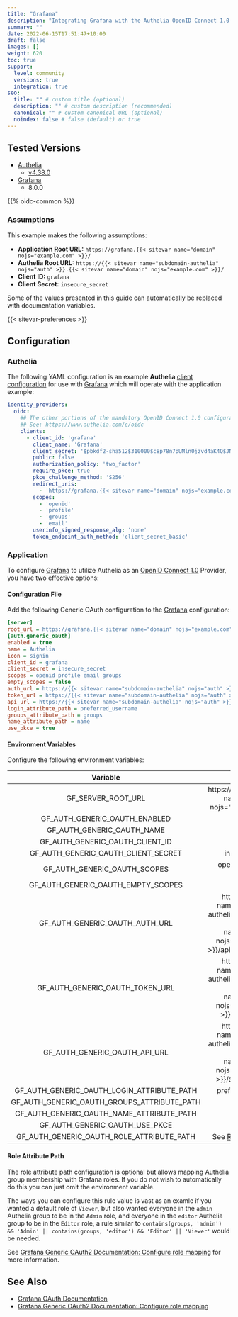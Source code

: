 ```yaml
---
title: "Grafana"
description: "Integrating Grafana with the Authelia OpenID Connect 1.0 Provider."
summary: ""
date: 2022-06-15T17:51:47+10:00
draft: false
images: []
weight: 620
toc: true
support:
  level: community
  versions: true
  integration: true
seo:
  title: "" # custom title (optional)
  description: "" # custom description (recommended)
  canonical: "" # custom canonical URL (optional)
  noindex: false # false (default) or true
---
```


## Tested Versions

* [Authelia]
  * [v4.38.0](https://github.com/authelia/authelia/releases/tag/v4.38.0)
* [Grafana]
  * 8.0.0

{{% oidc-common %}}

### Assumptions

This example makes the following assumptions:

* __Application Root URL:__ `https://grafana.{{< sitevar name="domain" nojs="example.com" >}}/`
* __Authelia Root URL:__ `https://{{< sitevar name="subdomain-authelia" nojs="auth" >}}.{{< sitevar name="domain" nojs="example.com" >}}/`
* __Client ID:__ `grafana`
* __Client Secret:__ `insecure_secret`

Some of the values presented in this guide can automatically be replaced with documentation variables.

{{< sitevar-preferences >}}

## Configuration

### Authelia

The following YAML configuration is an example __Authelia__ [client configuration] for use with [Grafana] which will
operate with the application example:

```yaml {title="configuration.yml"}
identity_providers:
  oidc:
    ## The other portions of the mandatory OpenID Connect 1.0 configuration go here.
    ## See: https://www.authelia.com/c/oidc
    clients:
      - client_id: 'grafana'
        client_name: 'Grafana'
        client_secret: '$pbkdf2-sha512$310000$c8p78n7pUMln0jzvd4aK4Q$JNRBzwAo0ek5qKn50cFzzvE9RXV88h1wJn5KGiHrD0YKtZaR/nCb2CJPOsKaPK0hjf.9yHxzQGZziziccp6Yng'  # The digest of 'insecure_secret'.
        public: false
        authorization_policy: 'two_factor'
        require_pkce: true
        pkce_challenge_method: 'S256'
        redirect_uris:
          - 'https://grafana.{{< sitevar name="domain" nojs="example.com" >}}/login/generic_oauth'
        scopes:
          - 'openid'
          - 'profile'
          - 'groups'
          - 'email'
        userinfo_signed_response_alg: 'none'
        token_endpoint_auth_method: 'client_secret_basic'
```

### Application

To configure [Grafana] to utilize Authelia as an [OpenID Connect 1.0] Provider, you have two effective options:

#### Configuration File

Add the following Generic OAuth configuration to the [Grafana] configuration:

```ini
[server]
root_url = https://grafana.{{< sitevar name="domain" nojs="example.com" >}}
[auth.generic_oauth]
enabled = true
name = Authelia
icon = signin
client_id = grafana
client_secret = insecure_secret
scopes = openid profile email groups
empty_scopes = false
auth_url = https://{{< sitevar name="subdomain-authelia" nojs="auth" >}}.{{< sitevar name="domain" nojs="example.com" >}}/api/oidc/authorization
token_url = https://{{< sitevar name="subdomain-authelia" nojs="auth" >}}.{{< sitevar name="domain" nojs="example.com" >}}/api/oidc/token
api_url = https://{{< sitevar name="subdomain-authelia" nojs="auth" >}}.{{< sitevar name="domain" nojs="example.com" >}}/api/oidc/userinfo
login_attribute_path = preferred_username
groups_attribute_path = groups
name_attribute_path = name
use_pkce = true
```

#### Environment Variables

Configure the following environment variables:

|                  Variable                   |                                            Value                                             |
|:-------------------------------------------:|:--------------------------------------------------------------------------------------------:|
|             GF_SERVER_ROOT_URL              |                           https://grafana.{{< sitevar name="domain" nojs="example.com" >}}                           |
|        GF_AUTH_GENERIC_OAUTH_ENABLED        |                                             true                                             |
|         GF_AUTH_GENERIC_OAUTH_NAME          |                                           Authelia                                           |
|       GF_AUTH_GENERIC_OAUTH_CLIENT_ID       |                                           grafana                                            |
|     GF_AUTH_GENERIC_OAUTH_CLIENT_SECRET     |                                       insecure_secret                                        |
|        GF_AUTH_GENERIC_OAUTH_SCOPES         |                                 openid profile email groups                                  |
|     GF_AUTH_GENERIC_OAUTH_EMPTY_SCOPES      |                                            false                                             |
|       GF_AUTH_GENERIC_OAUTH_AUTH_URL        | https://{{< sitevar name="subdomain-authelia" nojs="auth" >}}.{{< sitevar name="domain" nojs="example.com" >}}/api/oidc/authorization |
|       GF_AUTH_GENERIC_OAUTH_TOKEN_URL       |     https://{{< sitevar name="subdomain-authelia" nojs="auth" >}}.{{< sitevar name="domain" nojs="example.com" >}}/api/oidc/token     |
|        GF_AUTH_GENERIC_OAUTH_API_URL        |    https://{{< sitevar name="subdomain-authelia" nojs="auth" >}}.{{< sitevar name="domain" nojs="example.com" >}}/api/oidc/userinfo     |
| GF_AUTH_GENERIC_OAUTH_LOGIN_ATTRIBUTE_PATH  |                                      preferred_username                                      |
| GF_AUTH_GENERIC_OAUTH_GROUPS_ATTRIBUTE_PATH |                                            groups                                            |
|  GF_AUTH_GENERIC_OAUTH_NAME_ATTRIBUTE_PATH  |                                             name                                             |
|       GF_AUTH_GENERIC_OAUTH_USE_PKCE        |                                             true                                             |
|  GF_AUTH_GENERIC_OAUTH_ROLE_ATTRIBUTE_PATH  |                                  See [Role Attribute Path]                                   |

[Role Attribute Path]: #role-attribute-path

#### Role Attribute Path

The role attribute path configuration is optional but allows mapping Authelia group membership with Grafana roles. If
you do not wish to automatically do this you can just omit the environment variable.

The ways you can configure this rule value is vast as an examle if you wanted a default role of `Viewer`, but also
wanted everyone in the `admin` Authelia group to be in the `Admin` role, and everyone in the `editor` Authelia group to
be in the `Editor` role, a rule similar to
`contains(groups, 'admin') && 'Admin' || contains(groups, 'editor') && 'Editor' || 'Viewer'` would be needed.

See [Grafana Generic OAuth2 Documentation: Configure role mapping] for more information.

## See Also

* [Grafana OAuth Documentation](https://grafana.com/docs/grafana/latest/auth/generic-oauth/)
* [Grafana Generic OAuth2 Documentation: Configure role mapping]

[Authelia]: https://www.authelia.com
[Grafana]: https://grafana.com/
[OpenID Connect 1.0]: ../../openid-connect/introduction.md
[Grafana Generic OAuth2 Documentation: Configure role mapping]: https://grafana.com/docs/grafana/latest/setup-grafana/configure-security/configure-authentication/generic-oauth/#configure-role-mapping
[client configuration]: ../../../configuration/identity-providers/openid-connect/clients.md
